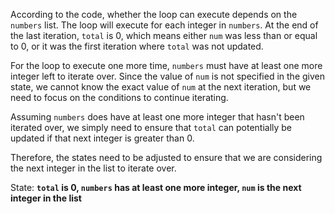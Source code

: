 According to the code, whether the loop can execute depends on the `numbers` list. The loop will execute for each integer in `numbers`. At the end of the last iteration, `total` is 0, which means either `num` was less than or equal to 0, or it was the first iteration where `total` was not updated. 

For the loop to execute one more time, `numbers` must have at least one more integer left to iterate over. Since the value of `num` is not specified in the given state, we cannot know the exact value of `num` at the next iteration, but we need to focus on the conditions to continue iterating.

Assuming `numbers` does have at least one more integer that hasn't been iterated over, we simply need to ensure that `total` can potentially be updated if that next integer is greater than 0.

Therefore, the states need to be adjusted to ensure that we are considering the next integer in the list to iterate over.

State: **`total` is 0, `numbers` has at least one more integer, `num` is the next integer in the list**